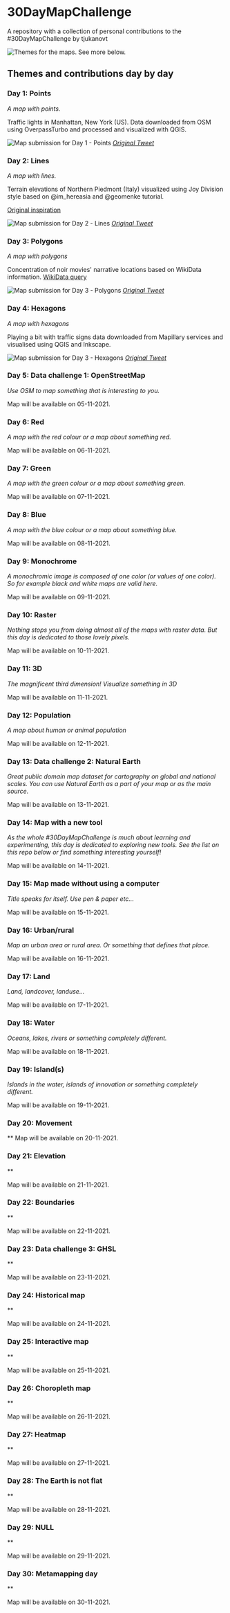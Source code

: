 # 30DayMapChallenge
A repository with a collection of personal contributions to the #30DayMapChallenge by tjukanovt

![Themes for the maps. See more below.](https://raw.githubusercontent.com/tjukanovt/30DayMapChallenge/master/images/30dmpc_2021.png)

## Themes and contributions day by day

### Day 1: Points
*A map with points.*

Traffic lights in Manhattan, New York (US). Data downloaded from OSM using OverpassTurbo and processed and visualized with QGIS.

![Map submission for Day 1 - Points](https://raw.githubusercontent.com/Tars4815/30DayMapChallenge/master/images/Day%201%20-%20Points.png)
*[Original Tweet](https://twitter.com/fede_gaspari/status/1455150127958528000)*

### Day 2: Lines
*A map with lines.*

Terrain elevations of Northern Piedmont (Italy) visualized using Joy Division style based on @im_hereasia and @geomenke tutorial.

[Original inspiration](https://twitter.com/imhere_asia/status/1023055838787690496)

![Map submission for Day 2 - Lines](https://raw.githubusercontent.com/Tars4815/30DayMapChallenge/master/images/Day%202%20-%20Lines.png)
*[Original Tweet](https://twitter.com/fede_gaspari/status/1455512514658123776)*

### Day 3: Polygons
*A map with polygons*

Concentration of noir movies' narrative locations based on WikiData information. [WikiData query](https://w.wiki/4JBW
)

![Map submission for Day 3 - Polygons](https://raw.githubusercontent.com/Tars4815/30DayMapChallenge/master/images/Day%203%20-%20Poligoni.png)
*[Original Tweet](https://twitter.com/fede_gaspari/status/1455874905531039748)*

### Day 4: Hexagons
*A map with hexagons*

Playing a bit with traffic signs data downloaded from Mapillary services and visualised using QGIS and Inkscape.

![Map submission for Day 3 - Hexagons](https://raw.githubusercontent.com/Tars4815/30DayMapChallenge/master/images/Day%204%20-%20Hexagons.png)
*[Original Tweet](//)*

### Day 5: Data challenge 1: OpenStreetMap
*Use OSM to map something that is interesting to you.*

Map will be available on 05-11-2021.

### Day 6: Red
*A map with the red colour or a map about something red.*

Map will be available on 06-11-2021.

### Day 7: Green
*A map with the green colour or a map about something green.*

Map will be available on 07-11-2021.

### Day 8: Blue
*A map with the blue colour or a map about something blue.*

Map will be available on 08-11-2021.

### Day 9: Monochrome
*A monochromic image is composed of one color (or values of one color). So for example black and white maps are valid here.*

Map will be available on 09-11-2021.

### Day 10: Raster
*Nothing stops you from doing almost all of the maps with raster data. But this day is dedicated to those lovely pixels.*

Map will be available on 10-11-2021.

### Day 11: 3D
*The magnificent third dimension! Visualize something in 3D*

Map will be available on 11-11-2021.

### Day 12: Population
*A map about human or animal population*

Map will be available on 12-11-2021.

### Day 13: Data challenge 2: Natural Earth
*Great public domain map dataset for cartography on global and national scales. You can use Natural Earth as a part of your map or as the main source.*

Map will be available on 13-11-2021.

### Day 14: Map with a new tool
*As the whole #30DayMapChallenge is much about learning and experimenting, this day is dedicated to exploring new tools. See the list on this repo below or find something interesting yourself!*

Map will be available on 14-11-2021.

### Day 15: Map made without using a computer
*Title speaks for itself. Use pen & paper etc...*

Map will be available on 15-11-2021.

### Day 16: Urban/rural
*Map an urban area or rural area. Or something that defines that place.*

Map will be available on 16-11-2021.

### Day 17: Land
*Land, landcover, landuse...*

Map will be available on 17-11-2021.

### Day 18: Water
*Oceans, lakes, rivers or something completely different.*

Map will be available on 18-11-2021.

### Day 19: Island(s)
*Islands in the water, islands of innovation or something completely different.*

Map will be available on 19-11-2021.

### Day 20: Movement
**
Map will be available on 20-11-2021.

### Day 21: Elevation
**

Map will be available on 21-11-2021.

### Day 22: Boundaries
**

Map will be available on 22-11-2021.

### Day 23: Data challenge 3: GHSL
**

Map will be available on 23-11-2021.

### Day 24: Historical map
**

Map will be available on 24-11-2021.

### Day 25: Interactive map
**

Map will be available on 25-11-2021.

### Day 26: Choropleth map
**

Map will be available on 26-11-2021.

### Day 27: Heatmap
**

Map will be available on 27-11-2021.

### Day 28: The Earth is not flat
**

Map will be available on 28-11-2021.

### Day 29: NULL
**

Map will be available on 29-11-2021.

### Day 30: Metamapping day
**

Map will be available on 30-11-2021.




